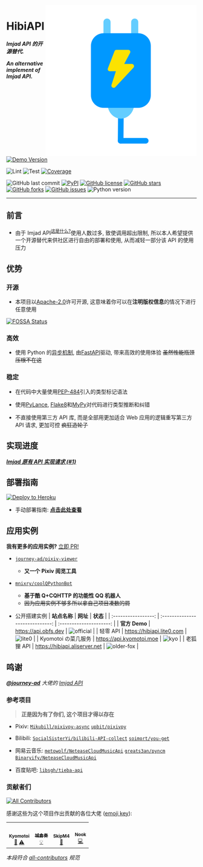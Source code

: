 <!-- spell-checker: disable -->
<!-- markdownlint-disable MD033 MD041 -->

<img src=".github/logo.svg" align="right">

<div align="left">

# HibiAPI

**_Imjad API 的开源替代._**

**_An alternative implement of Imjad API._**

[![Demo Version](https://img.shields.io/badge/dynamic/json?label=demo%20status&query=%24.info.version&url=https%3A%2F%2Fapi.obfs.dev%2Fopenapi.json&style=for-the-badge&color=lightblue)](https://api.obfs.dev)

![Lint](https://github.com/mixmoe/HibiAPI/workflows/Lint/badge.svg)
![Test](https://github.com/mixmoe/HibiAPI/workflows/Test/badge.svg)
[![Coverage](https://codecov.io/gh/mixmoe/HibiAPI/branch/main/graph/badge.svg)](https://codecov.io/gh/mixmoe/HibiAPI)

![GitHub last commit](https://img.shields.io/github/last-commit/mixmoe/HibiAPI)
[![PyPI](https://img.shields.io/pypi/v/hibiapi)](https://pypi.org/project/hibiapi/)
[![GitHub license](https://img.shields.io/github/license/mixmoe/HibiAPI)](https://github.com/mixmoe/HibiAPI/blob/main/LICENSE)
[![GitHub stars](https://img.shields.io/github/stars/mixmoe/HibiAPI)](https://github.com/mixmoe/HibiAPI/stargazers)
[![GitHub forks](https://img.shields.io/github/forks/mixmoe/HibiAPI)](https://github.com/mixmoe/HibiAPI/network)
[![GitHub issues](https://img.shields.io/github/issues/mixmoe/HibiAPI)](https://github.com/mixmoe/HibiAPI/issues)
![Python version](https://img.shields.io/badge/python-3.8%2B-yellowgreen)

</div>

---

## 前言

- 由于 Imjad API<sup>[这是什么?](https://github.com/mixmoe/HibiAPI/wiki/FAQ#%E4%BB%80%E4%B9%88%E6%98%AFimjad-api)</sup>使用人数过多, 致使调用超出限制, 所以本人希望提供一个开源替代来供社区进行自由的部署和使用, 从而减轻一部分该 API 的使用压力

## 优势

### 开源

- 本项目以[Apache-2.0](https://github.com/mixmoe/HibiAPI/blob/main/LICENSE)许可开源, 这意味着你可以在**注明版权信息**的情况下进行任意使用

[![FOSSA Status](https://app.fossa.com/api/projects/git%2Bgithub.com%2Fmixmoe%2FHibiAPI.svg?type=large)](https://app.fossa.com/projects/git%2Bgithub.com%2Fmixmoe%2FHibiAPI?ref=badge_large)

### 高效

- 使用 Python 的[异步机制](https://docs.python.org/zh-cn/3/library/asyncio.html), 由[FastAPI](https://fastapi.tiangolo.com/)驱动, 带来高效的使用体验 ~~虽然性能瓶颈压根不在这~~

### 稳定

- 在代码中大量使用[PEP-484](https://www.python.org/dev/peps/pep-0484/)引入的类型标记语法

- 使用[PyLance](https://marketplace.visualstudio.com/items?itemName=ms-python.vscode-pylance), [Flake8](https://flake8.pycqa.org/en/latest/)和[MyPy](https://mypy.readthedocs.io/)对代码进行类型推断和纠错

- 不直接使用第三方 API 库, 而是全部用更加适合 Web 应用的逻辑重写第三方 API 请求, 更加可控 ~~疯狂造轮子~~

## 实现进度

**_[Imjad 原有 API 实现请求 (#1)](https://github.com/mixmoe/HibiAPI/issues/1)_**

## 部署指南

[![Deploy to Heroku](https://www.herokucdn.com/deploy/button.svg)](https://heroku.com/deploy)

- 手动部署指南: **[点击此处查看](https://github.com/mixmoe/HibiAPI/wiki/Deployment)**

## 应用实例

**我有更多的应用实例?** [立即 PR!](https://github.com/mixmoe/HibiAPI/pulls)

- [`journey-ad/pixiv-viewer`](https://github.com/journey-ad/pixiv-viewer)

  - **又一个 Pixiv 阅览工具**

- [`mnixry/coolQPythonBot`](https://github.com/mnixry/coolQPythonBot)

  - **基于酷 Q+CQHTTP 的功能性 QQ 机器人**
  - ~~因为应用实例不够多所以拿自己项目凑数的屑~~

- 公开搭建实例
  |    **站点名称**     |            **网址**             |        **状态**         |
  | :-----------------: | :-----------------------------: | :---------------------: |
  |    **官方 Demo**    |     <https://api.obfs.dev>      |  ![official][official]  |
  |      轻零 API       |   <https://hibiapi.lite0.com>   |     ![lite0][lite0]     |
  | Kyomotoi の菜几服务 |   <https://api.kyomotoi.moe>    |       ![kyo][kyo]       |
  |     老狐狸 API      | <https://hibiapi.aliserver.net> | ![older-fox][older-fox] |

[official]: https://img.shields.io/website?url=https%3A%2F%2Fapi.obfs.dev%2Fopenapi.json
[lite0]: https://img.shields.io/website?url=https%3A%2F%2Fhibiapi.lite0.com%2Fopenapi.json
[kyo]: https://img.shields.io/website?url=https%3A%2F%2Fapi.kyomotoi.moe%2Fopenapi.json
[older-fox]: https://img.shields.io/website?url=https%3A%2F%2Fhibiapi.aliserver.net%2Fopenapi.json

## 鸣谢

_[**@journey-ad**](https://github.com/journey-ad) 大佬的 [Imjad API](https://api.imjad.cn/)_

### 参考项目

> **正是因为有了你们, 这个项目才得以存在**

- Pixiv: [`Mikubill/pixivpy-async`](https://github.com/Mikubill/pixivpy-async) [`upbit/pixivpy`](https://github.com/upbit/pixivpy)

- Bilibili: [`SocialSisterYi/bilibili-API-collect`](https://github.com/SocialSisterYi/bilibili-API-collect) [`soimort/you-get`](https://github.com/soimort/you-get)

- 网易云音乐: [`metowolf/NeteaseCloudMusicApi`](https://github.com/metowolf/NeteaseCloudMusicApi) [`greats3an/pyncm`](https://github.com/greats3an/pyncm) [`Binaryify/NeteaseCloudMusicApi`](https://github.com/Binaryify/NeteaseCloudMusicApi)

- 百度贴吧: [`libsgh/tieba-api`](https://github.com/libsgh/tieba-api)

### 贡献者们

<!-- ALL-CONTRIBUTORS-BADGE:START - Do not remove or modify this section -->
[![All Contributors](https://img.shields.io/badge/all_contributors-4-orange.svg?style=flat-square)](#contributors-)
<!-- ALL-CONTRIBUTORS-BADGE:END -->

感谢这些为这个项目作出贡献的各位大佬 ([emoji key](https://allcontributors.org/docs/en/emoji-key)):

<!-- ALL-CONTRIBUTORS-LIST:START - Do not remove or modify this section -->
<!-- prettier-ignore-start -->
<!-- markdownlint-disable -->
<table>
  <tr>
    <td align="center"><a href="http://kyomotoi.moe"><img src="https://avatars.githubusercontent.com/u/37587870?v=4?s=100" width="100px;" alt=""/><br /><sub><b>Kyomotoi</b></sub></a><br /><a href="https://github.com/mixmoe/HibiAPI/commits?author=Kyomotoi" title="Documentation">📖</a> <a href="https://github.com/mixmoe/HibiAPI/commits?author=Kyomotoi" title="Tests">⚠️</a></td>
    <td align="center"><a href="http://thdog.moe"><img src="https://avatars.githubusercontent.com/u/46120251?v=4?s=100" width="100px;" alt=""/><br /><sub><b>城倉奏</b></sub></a><br /><a href="#example-shirokurakana" title="Examples">💡</a></td>
    <td align="center"><a href="http://skipm4.com"><img src="https://avatars.githubusercontent.com/u/40311581?v=4?s=100" width="100px;" alt=""/><br /><sub><b>SkipM4</b></sub></a><br /><a href="https://github.com/mixmoe/HibiAPI/commits?author=SkipM4" title="Documentation">📖</a></td>
    <td align="center"><a href="https://github.com/leaf7th"><img src="https://avatars.githubusercontent.com/u/38352552?v=4?s=100" width="100px;" alt=""/><br /><sub><b>Nook</b></sub></a><br /><a href="https://github.com/mixmoe/HibiAPI/commits?author=leaf7th" title="Code">💻</a></td>
  </tr>
</table>

<!-- markdownlint-restore -->
<!-- prettier-ignore-end -->

<!-- ALL-CONTRIBUTORS-LIST:END -->

_本段符合 [all-contributors](https://github.com/all-contributors/all-contributors) 规范_
